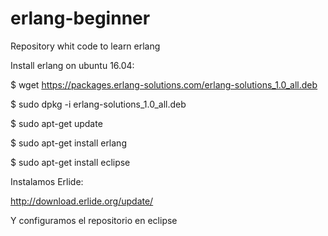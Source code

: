 # erlang-beginner
Repository whit code to learn erlang

Install erlang on ubuntu 16.04:

$ wget https://packages.erlang-solutions.com/erlang-solutions_1.0_all.deb

$ sudo dpkg -i erlang-solutions_1.0_all.deb

$ sudo apt-get update

$ sudo apt-get install erlang

$ sudo apt-get install eclipse


Instalamos Erlide:

http://download.erlide.org/update/

Y configuramos el repositorio en eclipse
